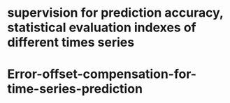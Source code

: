 # supervision for prediction accuracy, statistical evaluation indexes of different times series
# Error-offset-compensation-for-time-series-prediction
